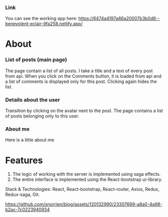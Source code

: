 


### Link 
You can see the working app here: 
https://6474a4197a66a20007b3b0d8--benevolent-eclair-9fa258.netlify.app/

# About
### List of posts (main page)
The page contain a list of all posts. I take a title and a text of every post from api. When you click on the Comments button, it is loaded from api and a list of comments is displayed only for this post. Clicking again hides the list.
### Details about the user 
Transition by clicking on the avatar next to the post. The page contains a list of posts belonging only to this user.
### About me
Here is a little about me

# Features
1. The logic of working with the server is implemented using saga effects.
2. The entire interface is implemented using the React-bootstrap ui-library.

Stack & Technologies: React, React-bootstrap, React-router, Axios, Redux, Redux-saga, Git.

https://github.com/snorrien/blog/assets/120132990/23307669-a8a0-4a98-b2ac-7c0223940934

